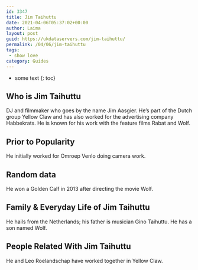 ```yaml
---
id: 3347
title: Jim Taihuttu
date: 2021-04-06T05:37:02+00:00
author: Laima
layout: post
guid: https://ukdataservers.com/jim-taihuttu/
permalink: /04/06/jim-taihuttu
tags:
 - show love
category: Guides
---
```


* some text
{: toc}


## Who is Jim Taihuttu
                  
                  
                  
DJ and filmmaker who goes by the name Jim Aasgier. He&#8217;s part of the Dutch group Yellow Claw and has also worked for the advertising company Habbekrats. He is known for his work with the feature films Rabat and Wolf.
                  
              
            
              
            
                
                
                
## Prior to Popularity
                  
                  
                  
He initially worked for Omroep Venlo doing camera work.
                  
              
            
              
            
                
                
                
## Random data
                  
                  
                  
He won a Golden Calf in 2013 after directing the movie Wolf.
                  
              
            
              
            
                
                
                
## Family & Everyday Life of Jim Taihuttu
                  
                  
                  
He hails from the Netherlands; his father is musician Gino Taihuttu. He has a son named Wolf.
                  
              
            
              
            
                
                
                
## People Related With Jim Taihuttu
                  
                  
                  
He and Leo Roelandschap have worked together in Yellow Claw.
                  
              
            
              
            
                
              
            
              
              
            
            
              
            
          
          
          